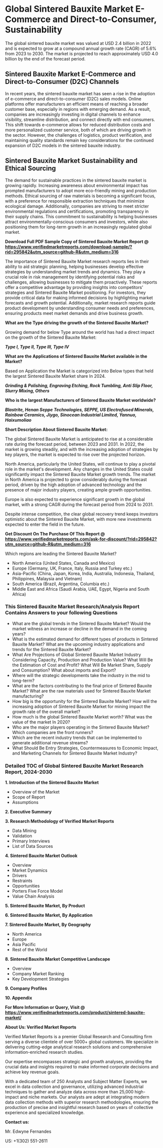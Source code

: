 <h1>Global Sintered Bauxite Market E-Commerce and Direct-to-Consumer, Sustainability</h1><p class=""><p>The global sintered bauxite market was valued at USD 2.4 billion in 2022 and is expected to grow at a compound annual growth rate (CAGR) of 5.6% from 2023 to 2030. The market is projected to reach approximately USD 4.0 billion by the end of the forecast period.</p><h2>Sintered Bauxite Market E-Commerce and Direct-to-Consumer (D2C) Channels</h2><p>In recent years, the sintered bauxite market has seen a rise in the adoption of e-commerce and direct-to-consumer (D2C) sales models. Online platforms offer manufacturers an efficient means of reaching a broader customer base, especially in regions with emerging demand. As a result, companies are increasingly investing in digital channels to enhance visibility, streamline distribution, and connect directly with end consumers. This shift towards e-commerce allows for reduced distribution costs and more personalized customer service, both of which are driving growth in the sector. However, the challenges of logistics, product verification, and maintaining quality standards remain key considerations for the continued expansion of D2C models in the sintered bauxite industry.</p><h2>Sintered Bauxite Market Sustainability and Ethical Sourcing</h2><p>The demand for sustainable practices in the sintered bauxite market is growing rapidly. Increasing awareness about environmental impact has prompted manufacturers to adopt more eco-friendly mining and production methods. Ethical sourcing of raw materials is becoming a significant focus, with a preference for responsible extraction techniques that minimize ecological damage. Additionally, companies are striving to meet stricter environmental regulations and certifications, promoting transparency in their supply chains. This commitment to sustainability is helping businesses attract environmentally-conscious consumers and investors, while also positioning them for long-term growth in an increasingly regulated global market.</p></p><p class=""><strong>Download Full PDF Sample Copy of Sintered Bauxite Market Report @ <a href="https://www.verifiedmarketreports.com/download-sample/?rid=295842&utm_source=github-R&utm_medium=316" target="_blank">https://www.verifiedmarketreports.com/download-sample/?rid=295842&utm_source=github-R&utm_medium=316</a></strong></p><p>The importance of&nbsp;Sintered Bauxite Market research reports lies in their ability to aid strategic planning, helping businesses develop effective strategies by understanding market trends and dynamics. They play a crucial role in risk management by identifying potential risks and challenges, allowing businesses to mitigate them proactively. These reports offer a competitive advantage by providing insights into competitors' strategies and Sintered Bauxite Market positioning. For investors, they provide critical data for making informed decisions by highlighting market forecasts and growth potential. Additionally, market research reports guide product development by understanding consumer needs and preferences, ensuring products meet market demands and drive business growth.</p><p><strong>What are the&nbsp;Type driving the growth of the Sintered Bauxite Market?</strong></p><p id="" class="">Growing demand for below Type around the world has had a direct impact on the growth of the Sintered Bauxite Market:</p><p class=""><em><strong>Type I, Type II, Type III, Type IV</strong></em></p><p class=""><strong>What are the&nbsp;Applications&nbsp;of Sintered Bauxite Market available in the Market?</strong></p><p id="" class="">Based on Application the Market is categorized into Below types that held the largest Sintered Bauxite Market share In 2024.</p><p class=""><em><strong>Grinding & Polishing, Engraving Etching, Rock Tumbling, Anti Slip Floor, Slurry Mixing, Others</strong></em></p><p class=""><strong>Who is the largest Manufacturers of Sintered Bauxite Market worldwide?</strong></p><p><em><strong>Blastrite, Henan Seppe Technologies, SEPPE, US Electrofused Minerals, Rainbow Ceramics, Jiygo, Sinocean Industrial Limited, Yannuo, Haixumoliao</strong></em></p><p id="" class=""><strong>Short Description About Sintered Bauxite Market:</strong></p><p>The global Sintered Bauxite Market is anticipated to rise at a considerable rate during the forecast period, between 2023 and 2031. In 2022, the market is growing steadily, and with the increasing adoption of strategies by key players, the market is expected to rise over the projected horizon.</p><p>North America, particularly the United States, will continue to play a pivotal role in the market's development. Any changes in the United States could significantly impact the Sintered Bauxite Market growth trends. The market in North America is projected to grow considerably during the forecast period, driven by the high adoption of advanced technology and the presence of major industry players, creating ample growth opportunities.</p><p>Europe is also expected to experience significant growth in the global market, with a strong CAGR during the forecast period from 2024 to 2031.</p><p>Despite intense competition, the clear global recovery trend keeps investors optimistic about the Sintered Bauxite Market, with more new investments expected to enter the field in the future.</p><p id="" class=""><strong>Get Discount On The Purchase Of This Report @ <a href="https://www.verifiedmarketreports.com/ask-for-discount/?rid=295842?utm_source=github-R&utm_medium=316" target="_blank">https://www.verifiedmarketreports.com/ask-for-discount/?rid=295842?utm_source=github-R&utm_medium=316</a></strong></p><p class="">Which regions are leading the Sintered Bauxite Market?</p><ul><li>North America (United States, Canada and Mexico)</li><li>Europe (Germany, UK, France, Italy, Russia and Turkey etc.)</li><li>Asia-Pacific (China, Japan, Korea, India, Australia, Indonesia, Thailand, Philippines, Malaysia and Vietnam)</li><li>South America (Brazil, Argentina, Columbia etc.)</li><li>Middle East and Africa (Saudi Arabia, UAE, Egypt, Nigeria and South Africa)</li></ul><h3 id="" class="">This Sintered Bauxite Market Research/Analysis Report Contains Answers to your following Questions</h3><ul><li>What are the global trends in the Sintered Bauxite Market? Would the market witness an increase or decline in the demand in the coming years?</li><li>What is the estimated demand for different types of products in Sintered Bauxite Market? What are the upcoming industry applications and trends for the Sintered Bauxite Market?</li><li>What Are Projections of Global Sintered Bauxite Market Industry Considering Capacity, Production and Production Value? What Will Be the Estimation of Cost and Profit? What Will Be Market Share, Supply and Consumption? What about imports and Export?</li><li>Where will the strategic developments take the industry in the mid to long-term?</li><li>What are the factors contributing to the final price of Sintered Bauxite Market? What are the raw materials used for Sintered Bauxite Market manufacturing?</li><li>How big is the opportunity for the Sintered Bauxite Market? How will the increasing adoption of Sintered Bauxite Market for mining impact the growth rate of the overall market?</li><li>How much is the global Sintered Bauxite Market worth? What was the value of the market In 2020?</li><li>Who are the major players operating in the Sintered Bauxite Market? Which companies are the front runners?</li><li>Which are the recent industry trends that can be implemented to generate additional revenue streams?</li><li>What Should Be Entry Strategies, Countermeasures to Economic Impact, and Marketing Channels for Sintered Bauxite Market Industry?</li></ul><h3 id="" class="">Detailed TOC of Global Sintered Bauxite Market Research Report, 2024-2030</h3><p id="" class=""><strong>1. Introduction of the Sintered Bauxite Market</strong></p><ul><li>Overview of the Market</li><li>Scope of Report</li><li>Assumptions</li></ul><p id="" class=""><strong>2. Executive Summary</strong></p><p id="" class=""><strong>3. Research Methodology of Verified Market Reports</strong></p><ul><li>Data Mining</li><li>Validation</li><li>Primary Interviews</li><li>List of Data Sources</li></ul><p id="" class=""><strong>4. Sintered Bauxite Market Outlook</strong></p><ul><li>Overview</li><li>Market Dynamics</li><li>Drivers</li><li>Restraints</li><li>Opportunities</li><li>Porters Five Force Model</li><li>Value Chain Analysis</li></ul><p id="" class=""><strong>5. Sintered Bauxite Market, By Product</strong></p><p id="" class=""><strong>6. Sintered Bauxite Market, By Application</strong></p><p id="" class=""><strong>7. Sintered Bauxite Market, By Geography</strong></p><ul><li>North America</li><li>Europe</li><li>Asia Pacific</li><li>Rest of the World</li></ul><p id="" class=""><strong>8. Sintered Bauxite Market Competitive Landscape</strong></p><ul><li>Overview</li><li>Company Market Ranking</li><li>Key Development Strategies</li></ul><p id="" class=""><strong>9. Company Profiles</strong></p><p id="" class=""><strong>10. Appendix</strong></p><p id="" class=""><strong>For More Information or Query, Visit @ <a href="https://www.verifiedmarketreports.com/product/sintered-bauxite-market/" target="_blank">https://www.verifiedmarketreports.com/product/sintered-bauxite-market/</a></strong></p><p id="" class=""><strong>About Us: Verified Market Reports</strong></p><p id="" class="">Verified Market Reports is a premier Global Research and Consulting firm serving a diverse clientele of over 5000+ global customers. We specialize in delivering cutting-edge analytical research solutions and comprehensive information-enriched research studies.</p><p id="" class="">Our expertise encompasses strategic and growth analyses, providing the crucial data and insights required to make informed corporate decisions and achieve key revenue goals.</p><p id="" class="">With a dedicated team of 250 Analysts and Subject Matter Experts, we excel in data collection and governance, utilizing advanced industrial techniques to gather and analyze data across more than 25,000 high-impact and niche markets. Our analysts are adept at integrating modern data collection methods with superior research methodologies, ensuring the production of precise and insightful research based on years of collective experience and specialized knowledge.</p><p id="" class=""><strong>Contact us:</strong></p><p id="" class="">Mr. Edwyne Fernandes</p><p id="" class="">US: +1(302) 551-2611</p>